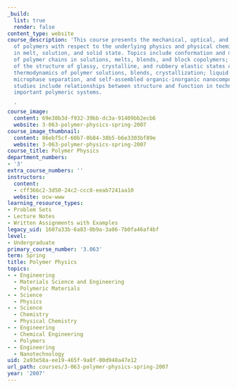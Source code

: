 ```yaml
---
_build:
  list: true
  render: false
content_type: website
course_description: 'This course presents the mechanical, optical, and transport properties
  of polymers with respect to the underlying physics and physical chemistry of polymers
  in melt, solution, and solid state. Topics include conformation and molecular dimensions
  of polymer chains in solutions, melts, blends, and block copolymers; an examination
  of the structure of glassy, crystalline, and rubbery elastic states of polymers;
  thermodynamics of polymer solutions, blends, crystallization; liquid crystallinity,
  microphase separation, and self-assembled organic-inorganic nanocomposites. Case
  studies include relationships between structure and function in technologically
  important polymeric systems.

  '
course_image:
  content: 69e38b3d-f932-39bb-dc3a-91409bb2ecb6
  website: 3-063-polymer-physics-spring-2007
course_image_thumbnail:
  content: 86ebf5cf-60b7-0b84-38b5-b6e3303bf89e
  website: 3-063-polymer-physics-spring-2007
course_title: Polymer Physics
department_numbers:
- '3'
extra_course_numbers: ''
instructors:
  content:
  - cff366c2-3d50-24c2-ccc8-eeab7241aa10
  website: ocw-www
learning_resource_types:
- Problem Sets
- Lecture Notes
- Written Assignments with Examples
legacy_uid: 1607a33b-6a83-0b9a-3a06-7b0fa46af4bf
level:
- Undergraduate
primary_course_number: '3.063'
term: Spring
title: Polymer Physics
topics:
- - Engineering
  - Materials Science and Engineering
  - Polymeric Materials
- - Science
  - Physics
- - Science
  - Chemistry
  - Physical Chemistry
- - Engineering
  - Chemical Engineering
  - Polymers
- - Engineering
  - Nanotechnology
uid: 2a93e58a-ee19-465f-9a8f-00d948a47e12
url_path: courses/3-063-polymer-physics-spring-2007
year: '2007'
---
```

